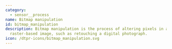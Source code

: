 ```yaml
---
category: 
  - sensor__process
name: Bitmap manipulation
id: bitmap_manipulation
description: Bitmap manipulation is the process of altering pixels in a
  raster-based image, such as retouching a digital photograph.
icon: /dtpr-icons/bitmap_manipulation.svg
---
```

